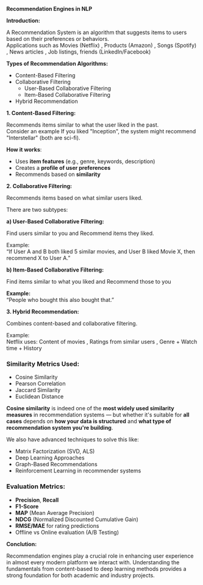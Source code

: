 **Recommendation Engines in NLP**

**Introduction:**

A Recommendation System is an algorithm that suggests items to users based on their preferences or behaviors.  
Applications such as Movies (Netflix) , Products (Amazon) , Songs (Spotify) , News articles , Job listings, friends (LinkedIn/Facebook)

**Types of Recommendation Algorithms:**

* Content-Based Filtering  
* Collaborative Filtering  
  * User-Based Collaborative Filtering  
  * Item-Based Collaborative Filtering  
* Hybrid Recommendation


**1\. Content-Based Filtering:**

Recommends items similar to what the user liked in the past.  
Consider an example If you liked "Inception", the system might recommend "Interstellar" (both are sci-fi).

**How it works**:

* Uses **item features** (e.g., genre, keywords, description)  
* Creates a **profile of user preferences**  
* Recommends based on **similarity**

**2\. Collaborative Filtering:**

Recommends items based on what similar users liked.

There are two subtypes:

**a) User-Based Collaborative Filtering:**

Find users similar to you and Recommend items they liked.

Example:   
“If User A and B both liked 5 similar movies, and User B liked Movie X, then recommend X to User A.”

**b) Item-Based Collaborative Filtering:**

Find items similar to what you liked and Recommend those to you

**Example:**  
	“People who bought this also bought that.”

**3\. Hybrid Recommendation:**

Combines content-based and collaborative filtering.

Example:  
Netflix uses: Content of movies , Ratings from similar users , Genre \+ Watch time \+ History

### **Similarity Metrics Used:**

* Cosine Similarity  
* Pearson Correlation  
* Jaccard Similarity  
* Euclidean Distance

**Cosine similarity** is indeed one of the **most widely used similarity measures** in recommendation systems — but whether it's suitable for **all cases** depends on **how your data is structured** and **what type of recommendation system you're building**.

We also have advanced techniques to solve this like:

* Matrix Factorization (SVD, ALS)  
* Deep Learning Approaches  
* Graph-Based Recommendations  
* Reinforcement Learning in recommender systems

###  **Evaluation Metrics:**

* **Precision**, **Recall**  
* **F1-Score**  
* **MAP** (Mean Average Precision)  
* **NDCG** (Normalized Discounted Cumulative Gain)  
* **RMSE/MAE** for rating predictions  
* Offline vs Online evaluation (A/B Testing)

**Conclution:**

 Recommendation engines play a crucial role in enhancing user experience in almost every modern platform we interact with. Understanding the fundamentals from content-based to deep learning methods  provides a strong foundation for both academic and industry projects.